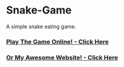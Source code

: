 # Snake-Game
A simple snake eating game.

### [Play The Game Online! - Click Here](https://gnn.liangyang.me/snake/)
### [Or My Awesome Website! - Click Here](htps://gnn.liangyang.me/)
